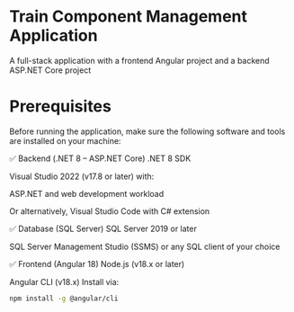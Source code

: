 # Train Component Management Application
A full-stack application with a frontend Angular project and a backend ASP.NET Core project

# Prerequisites
Before running the application, make sure the following software and tools are installed on your machine:

✅ Backend (.NET 8 – ASP.NET Core)
.NET 8 SDK

Visual Studio 2022 (v17.8 or later) with:

ASP.NET and web development workload

Or alternatively, Visual Studio Code with C# extension

✅ Database (SQL Server)
SQL Server 2019 or later

SQL Server Management Studio (SSMS) or any SQL client of your choice

✅ Frontend (Angular 18)
Node.js (v18.x or later)

Angular CLI (v18.x)
Install via:

```bash
npm install -g @angular/cli
```
